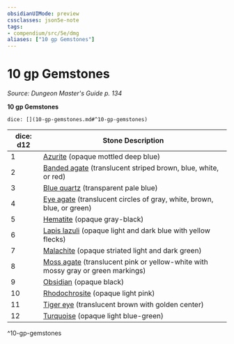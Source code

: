 ```yaml
---
obsidianUIMode: preview
cssclasses: json5e-note
tags:
- compendium/src/5e/dmg
aliases: ["10 gp Gemstones"]
---
```

# 10 gp Gemstones
*Source: Dungeon Master's Guide p. 134* 

**10 gp Gemstones**

`dice: [](10-gp-gemstones.md#^10-gp-gemstones)`

| dice: d12 | Stone Description |
|-----------|-------------------|
| 1 | [Azurite](2-Mechanics/CLI/items/azurite.md) (opaque mottled deep blue) |
| 2 | [Banded agate](2-Mechanics/CLI/items/banded-agate.md) (translucent striped brown, blue, white, or red) |
| 3 | [Blue quartz](2-Mechanics/CLI/items/blue-quartz.md) (transparent pale blue) |
| 4 | [Eye agate](2-Mechanics/CLI/items/eye-agate.md) (translucent circles of gray, white, brown, blue, or green) |
| 5 | [Hematite](2-Mechanics/CLI/items/hematite.md) (opaque gray-black) |
| 6 | [Lapis lazuli](2-Mechanics/CLI/items/lapis-lazuli.md) (opaque light and dark blue with yellow flecks) |
| 7 | [Malachite](2-Mechanics/CLI/items/malachite.md) (opaque striated light and dark green) |
| 8 | [Moss agate](2-Mechanics/CLI/items/moss-agate.md) (translucent pink or yellow-white with mossy gray or green markings) |
| 9 | [Obsidian](2-Mechanics/CLI/items/obsidian.md) (opaque black) |
| 10 | [Rhodochrosite](2-Mechanics/CLI/items/rhodochrosite.md) (opaque light pink) |
| 11 | [Tiger eye](2-Mechanics/CLI/items/tiger-eye.md) (translucent brown with golden center) |
| 12 | [Turquoise](2-Mechanics/CLI/items/turquoise.md) (opaque light blue-green) |
^10-gp-gemstones